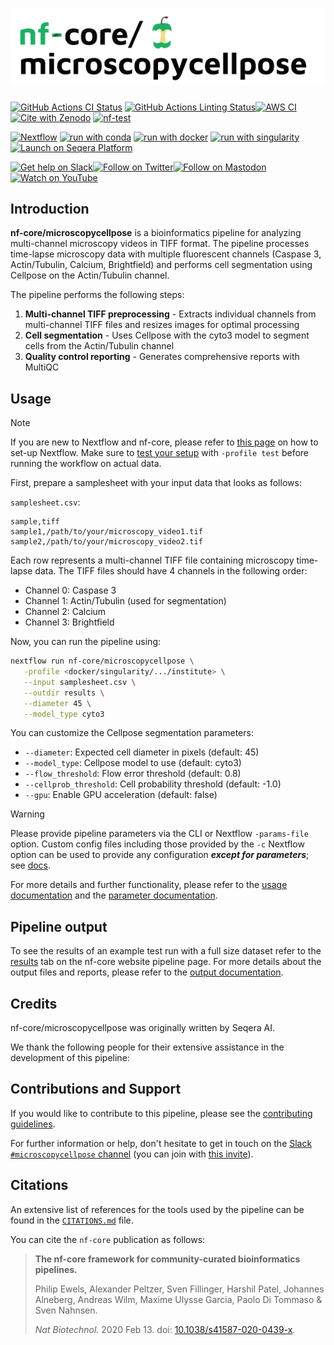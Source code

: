 <h1>
  <picture>
    <source media="(prefers-color-scheme: dark)" srcset="docs/images/nf-core-microscopycellpose_logo_dark.png">
    <img alt="nf-core/microscopycellpose" src="docs/images/nf-core-microscopycellpose_logo_light.png">
  </picture>
</h1>

[![GitHub Actions CI Status](https://github.com/nf-core/microscopycellpose/actions/workflows/ci.yml/badge.svg)](https://github.com/nf-core/microscopycellpose/actions/workflows/ci.yml)
[![GitHub Actions Linting Status](https://github.com/nf-core/microscopycellpose/actions/workflows/linting.yml/badge.svg)](https://github.com/nf-core/microscopycellpose/actions/workflows/linting.yml)[![AWS CI](https://img.shields.io/badge/CI%20tests-full%20size-FF9900?labelColor=000000&logo=Amazon%20AWS)](https://nf-co.re/microscopycellpose/results)[![Cite with Zenodo](http://img.shields.io/badge/DOI-10.5281/zenodo.XXXXXXX-1073c8?labelColor=000000)](https://doi.org/10.5281/zenodo.XXXXXXX)
[![nf-test](https://img.shields.io/badge/unit_tests-nf--test-337ab7.svg)](https://www.nf-test.com)

[![Nextflow](https://img.shields.io/badge/nextflow%20DSL2-%E2%89%A524.04.2-23aa62.svg)](https://www.nextflow.io/)
[![run with conda](http://img.shields.io/badge/run%20with-conda-3EB049?labelColor=000000&logo=anaconda)](https://docs.conda.io/en/latest/)
[![run with docker](https://img.shields.io/badge/run%20with-docker-0db7ed?labelColor=000000&logo=docker)](https://www.docker.com/)
[![run with singularity](https://img.shields.io/badge/run%20with-singularity-1d355c.svg?labelColor=000000)](https://sylabs.io/docs/)
[![Launch on Seqera Platform](https://img.shields.io/badge/Launch%20%F0%9F%9A%80-Seqera%20Platform-%234256e7)](https://cloud.seqera.io/launch?pipeline=https://github.com/nf-core/microscopycellpose)

[![Get help on Slack](http://img.shields.io/badge/slack-nf--core%20%23microscopycellpose-4A154B?labelColor=000000&logo=slack)](https://nfcore.slack.com/channels/microscopycellpose)[![Follow on Twitter](http://img.shields.io/badge/twitter-%40nf__core-1DA1F2?labelColor=000000&logo=twitter)](https://twitter.com/nf_core)[![Follow on Mastodon](https://img.shields.io/badge/mastodon-nf__core-6364ff?labelColor=FFFFFF&logo=mastodon)](https://mstdn.science/@nf_core)[![Watch on YouTube](http://img.shields.io/badge/youtube-nf--core-FF0000?labelColor=000000&logo=youtube)](https://www.youtube.com/c/nf-core)

## Introduction

**nf-core/microscopycellpose** is a bioinformatics pipeline for analyzing multi-channel microscopy videos in TIFF format. The pipeline processes time-lapse microscopy data with multiple fluorescent channels (Caspase 3, Actin/Tubulin, Calcium, Brightfield) and performs cell segmentation using Cellpose on the Actin/Tubulin channel.

The pipeline performs the following steps:

1. **Multi-channel TIFF preprocessing** - Extracts individual channels from multi-channel TIFF files and resizes images for optimal processing
2. **Cell segmentation** - Uses Cellpose with the cyto3 model to segment cells from the Actin/Tubulin channel
3. **Quality control reporting** - Generates comprehensive reports with MultiQC

## Usage

> [!NOTE]
> If you are new to Nextflow and nf-core, please refer to [this page](https://nf-co.re/docs/usage/installation) on how to set-up Nextflow. Make sure to [test your setup](https://nf-co.re/docs/usage/introduction#how-to-run-a-pipeline) with `-profile test` before running the workflow on actual data.

First, prepare a samplesheet with your input data that looks as follows:

`samplesheet.csv`:

```csv
sample,tiff
sample1,/path/to/your/microscopy_video1.tif
sample2,/path/to/your/microscopy_video2.tif
```

Each row represents a multi-channel TIFF file containing microscopy time-lapse data. The TIFF files should have 4 channels in the following order:
- Channel 0: Caspase 3
- Channel 1: Actin/Tubulin (used for segmentation)
- Channel 2: Calcium
- Channel 3: Brightfield

Now, you can run the pipeline using:

<!-- TODO nf-core: update the following command to include all required parameters for a minimal example -->

```bash
nextflow run nf-core/microscopycellpose \
   -profile <docker/singularity/.../institute> \
   --input samplesheet.csv \
   --outdir results \
   --diameter 45 \
   --model_type cyto3
```

You can customize the Cellpose segmentation parameters:
- `--diameter`: Expected cell diameter in pixels (default: 45)
- `--model_type`: Cellpose model to use (default: cyto3)
- `--flow_threshold`: Flow error threshold (default: 0.8)
- `--cellprob_threshold`: Cell probability threshold (default: -1.0)
- `--gpu`: Enable GPU acceleration (default: false)

> [!WARNING]
> Please provide pipeline parameters via the CLI or Nextflow `-params-file` option. Custom config files including those provided by the `-c` Nextflow option can be used to provide any configuration _**except for parameters**_; see [docs](https://nf-co.re/docs/usage/getting_started/configuration#custom-configuration-files).

For more details and further functionality, please refer to the [usage documentation](https://nf-co.re/microscopycellpose/usage) and the [parameter documentation](https://nf-co.re/microscopycellpose/parameters).

## Pipeline output

To see the results of an example test run with a full size dataset refer to the [results](https://nf-co.re/microscopycellpose/results) tab on the nf-core website pipeline page.
For more details about the output files and reports, please refer to the
[output documentation](https://nf-co.re/microscopycellpose/output).

## Credits

nf-core/microscopycellpose was originally written by Seqera AI.

We thank the following people for their extensive assistance in the development of this pipeline:

<!-- TODO nf-core: If applicable, make list of people who have also contributed -->

## Contributions and Support

If you would like to contribute to this pipeline, please see the [contributing guidelines](.github/CONTRIBUTING.md).

For further information or help, don't hesitate to get in touch on the [Slack `#microscopycellpose` channel](https://nfcore.slack.com/channels/microscopycellpose) (you can join with [this invite](https://nf-co.re/join/slack)).

## Citations

<!-- TODO nf-core: Add citation for pipeline after first release. Uncomment lines below and update Zenodo doi and badge at the top of this file. -->
<!-- If you use nf-core/microscopycellpose for your analysis, please cite it using the following doi: [10.5281/zenodo.XXXXXX](https://doi.org/10.5281/zenodo.XXXXXX) -->

<!-- TODO nf-core: Add bibliography of tools and data used in your pipeline -->

An extensive list of references for the tools used by the pipeline can be found in the [`CITATIONS.md`](CITATIONS.md) file.

You can cite the `nf-core` publication as follows:

> **The nf-core framework for community-curated bioinformatics pipelines.**
>
> Philip Ewels, Alexander Peltzer, Sven Fillinger, Harshil Patel, Johannes Alneberg, Andreas Wilm, Maxime Ulysse Garcia, Paolo Di Tommaso & Sven Nahnsen.
>
> _Nat Biotechnol._ 2020 Feb 13. doi: [10.1038/s41587-020-0439-x](https://dx.doi.org/10.1038/s41587-020-0439-x).
